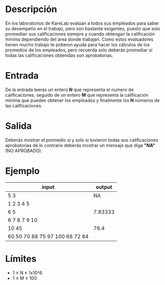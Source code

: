 # Descripción

En los laboratorios de KareLab evalúan a todos sus empleados para saber su desempeño en el trabajo, pero son bastante exigentes, puesto que solo promedian sus calificaciones siempre y cuando obtengan la calificación mínima dependiendo del área donde trabajan. Como estos evaluadores tienen mucho trabajo te pidieron ayuda para hacer los cálculos de los promedios de los empleados, pero recuerda solo deberás promediar si todas las calificaciones obtenidas son aprobatorias.

# Entrada

De la entrada leerás un entero **N** que representa el numero de calificaciones, seguido de un entero **M** que representa la calificación mínima que pueden obtener los empleados y finalmente los **N** números de las calificaciones.

# Salida

Deberás mostrar el promedio si y solo si tuvieron todas sus calificaciones aprobatorias de lo contrario deberás mostrar un mensaje que diga **"NA"** (NO APROBADO).

# Ejemplo

| input      |  output |
|---------   |---------|
| 5 3        |  NA     |
| 1 2 3 4 5  |         |
|6 5         | 7.83333 |
|6 7 8 7 9 10|         |
| 10 45      | 76.4    |
|60 50 70 88 75 97 100 68 72 84 | |


# Límites

* 1 ≤ N ≤ 1x10^6
* 1 ≤ M ≤ 100